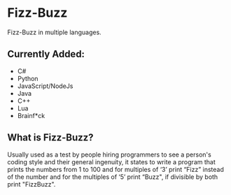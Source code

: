 # Fizz-Buzz
Fizz-Buzz in multiple languages.


## Currently Added:
- C#
- Python
- JavaScript/NodeJs
- Java
- C++
- Lua
- Brainf*ck

## What is Fizz-Buzz?
Usually used as a test by people hiring programmers to see a person's coding style and their general ingenuity, it states to write a program that prints the numbers from 1 to 100 and for multiples of ‘3’ print “Fizz” instead of the number and for the multiples of ‘5’ print “Buzz", if divisible by both print "FizzBuzz".
